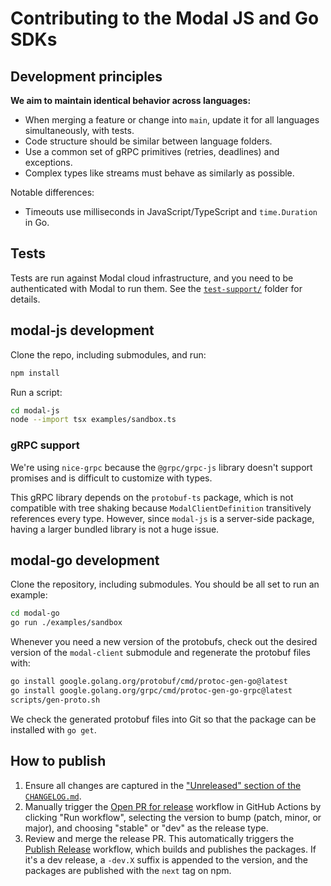 # Contributing to the Modal JS and Go SDKs

## Development principles

**We aim to maintain identical behavior across languages:**

- When merging a feature or change into `main`, update it for all languages simultaneously, with tests.
- Code structure should be similar between language folders.
- Use a common set of gRPC primitives (retries, deadlines) and exceptions.
- Complex types like streams must behave as similarly as possible.

Notable differences:
- Timeouts use milliseconds in JavaScript/TypeScript and `time.Duration` in Go.

## Tests

Tests are run against Modal cloud infrastructure, and you need to be authenticated with Modal to run them. See the [`test-support/`](./test-support) folder for details.

## modal-js development

Clone the repo, including submodules, and run:

```bash
npm install
```

Run a script:

```bash
cd modal-js
node --import tsx examples/sandbox.ts
```

### gRPC support

We're using `nice-grpc` because the `@grpc/grpc-js` library doesn't support promises and is difficult to customize with types.

This gRPC library depends on the `protobuf-ts` package, which is not compatible with tree shaking because `ModalClientDefinition` transitively references every type. However, since `modal-js` is a server-side package, having a larger bundled library is not a huge issue.

## modal-go development

Clone the repository, including submodules. You should be all set to run an example:

```bash
cd modal-go
go run ./examples/sandbox
```

Whenever you need a new version of the protobufs, check out the desired version of the `modal-client` submodule and regenerate the protobuf files with:

```bash
go install google.golang.org/protobuf/cmd/protoc-gen-go@latest
go install google.golang.org/grpc/cmd/protoc-gen-go-grpc@latest
scripts/gen-proto.sh
```

We check the generated protobuf files into Git so that the package can be installed with `go get`.

## How to publish

1. Ensure all changes are captured in the ["Unreleased" section of the `CHANGELOG.md`](https://github.com/modal-labs/libmodal/blob/main/CHANGELOG.md#unreleased).
2. Manually trigger the [Open PR for release](https://github.com/modal-labs/libmodal/actions/workflows/release.yaml) workflow in GitHub Actions by clicking "Run workflow", selecting the version to bump (patch, minor, or major), and choosing "stable" or "dev" as the release type.
3. Review and merge the release PR. This automatically triggers the [Publish Release](https://github.com/modal-labs/libmodal/actions/workflows/publish.yaml) workflow, which builds and publishes the packages. If it's a dev release, a `-dev.X` suffix is appended to the version, and the packages are published with the `next` tag on npm.
